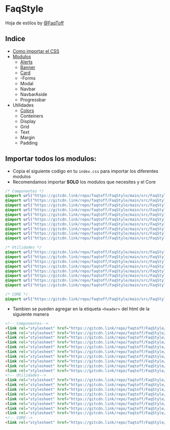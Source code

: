 # FaqStyle

Hoja de estilos by [@FaqToff](https://faqtoff.com)

## Indice
- [Como importar el CSS](https://github.com/faqtoff/FaqStyle/blob/main/README.md#importar-todos-los-modulos)
- [Modulos](https://github.com/faqtoff/FaqStyle/tree/main/src/FaqStyle)
  - [Alerts](https://github.com/faqtoff/FaqStyle/tree/main/src/FaqStyle/Alert)
  - [Banner](https://github.com/faqtoff/FaqStyle/tree/main/src/FaqStyle/Banner)
  - [Card](https://github.com/faqtoff/FaqStyle/tree/main/src/FaqStyle/Card)
  - -Forms
  - Modal
  - Navbar
  - NavbarAside
  - Progressbar
- Utilidades
  - [Colors](https://github.com/faqtoff/FaqStyle/tree/main/src/FaqStyle/Colors)
  - Conteiners
  - Display
  - Grid
  - Text
  - Margin
  - Padding
## Importar todos los modulos:
- Copia el siguiente codigo en tu `index.css` para importar los diferentes modulos
- Recomendamos importar **SOLO** los modulos que necesites y el Core
```css
/* Componentes */
@import url("https://gitcdn.link/repo/faqtoff/FaqStyle/main/src/FaqStyle/Alert/Alert.css");
@import url("https://gitcdn.link/repo/faqtoff/FaqStyle/main/src/FaqStyle/Banner/BannerFullScreen.css");
@import url("https://gitcdn.link/repo/faqtoff/FaqStyle/main/src/FaqStyle/Button/Button.css");
@import url("https://gitcdn.link/repo/faqtoff/FaqStyle/main/src/FaqStyle/Card/Card.css");
@import url("https://gitcdn.link/repo/faqtoff/FaqStyle/main/src/FaqStyle/Forms/Forms.css");
@import url("https://gitcdn.link/repo/faqtoff/FaqStyle/main/src/FaqStyle/FaqFooter/FaqFooter.css");
@import url("https://gitcdn.link/repo/faqtoff/FaqStyle/main/src/FaqStyle/Modal/Modal.css");
@import url("https://gitcdn.link/repo/faqtoff/FaqStyle/main/src/FaqStyle/Navbar/Navbar.css");
@import url("https://gitcdn.link/repo/faqtoff/FaqStyle/main/src/FaqStyle/Navbar/NavbarAside.css");
@import url("https://gitcdn.link/repo/faqtoff/FaqStyle/main/src/FaqStyle/Progressbar/Progressbar.css");

/* Utilidades */
@import url("https://gitcdn.link/repo/faqtoff/FaqStyle/main/src/FaqStyle/Colors/Colors.css");
@import url("https://gitcdn.link/repo/faqtoff/FaqStyle/main/src/FaqStyle/Conteiners.css");
@import url("https://gitcdn.link/repo/faqtoff/FaqStyle/main/src/FaqStyle/Display.css");
@import url("https://gitcdn.link/repo/faqtoff/FaqStyle/main/src/FaqStyle/Grid.css");
@import url("https://gitcdn.link/repo/faqtoff/FaqStyle/main/src/FaqStyle/Size.css");
@import url("https://gitcdn.link/repo/faqtoff/FaqStyle/main/src/FaqStyle/Text.css");
@import url("https://gitcdn.link/repo/faqtoff/FaqStyle/main/src/FaqStyle/Margin.css");
@import url("https://gitcdn.link/repo/faqtoff/FaqStyle/main/src/FaqStyle/Padding.css");

/* CORE */
@import url("https://gitcdn.link/repo/faqtoff/FaqStyle/main/src/FaqStyle/FaqStyle.css");
```
- Tambien se pueden agregar en la etiqueta `<header>` del html de la siguiente manera
```html
<!-- Componentes-->
<link rel="stylesheet" href="https://gitcdn.link/repo/faqtoff/FaqStyle/main/src/FaqStyle/Alert/Alert.css">
<link rel="stylesheet" href="https://gitcdn.link/repo/faqtoff/FaqStyle/main/src/FaqStyle/Banner/BannerFullScreen.css">
<link rel="stylesheet" href="https://gitcdn.link/repo/faqtoff/FaqStyle/main/src/FaqStyle/Button/Button.css">
<link rel="stylesheet" href="https://gitcdn.link/repo/faqtoff/FaqStyle/main/src/FaqStyle/Card/Card.css">
<link rel="stylesheet" href="https://gitcdn.link/repo/faqtoff/FaqStyle/main/src/FaqStyle/Forms/Forms.css">
<link rel="stylesheet" href="https://gitcdn.link/repo/faqtoff/FaqStyle/main/src/FaqStyle/FaqFooter/FaqFooter.css">
<link rel="stylesheet" href="https://gitcdn.link/repo/faqtoff/FaqStyle/main/src/FaqStyle/Modal/Modal.css">
<link rel="stylesheet" href="https://gitcdn.link/repo/faqtoff/FaqStyle/main/src/FaqStyle/Navbar/Navbar.css">
<link rel="stylesheet" href="https://gitcdn.link/repo/faqtoff/FaqStyle/main/src/FaqStyle/Navbar/NavbarAside.css">
<link rel="stylesheet" href="https://gitcdn.link/repo/faqtoff/FaqStyle/main/src/FaqStyle/Progressbar/Progressbar.css">
<!-- Utilidades-->
<link rel="stylesheet" href="https://gitcdn.link/repo/faqtoff/FaqStyle/main/src/FaqStyle/Colors/Colors.css">
<link rel="stylesheet" href="https://gitcdn.link/repo/faqtoff/FaqStyle/main/src/FaqStyle/Conteiners.css">
<link rel="stylesheet" href="https://gitcdn.link/repo/faqtoff/FaqStyle/main/src/FaqStyle/Display.css">
<link rel="stylesheet" href="https://gitcdn.link/repo/faqtoff/FaqStyle/main/src/FaqStyle/Grid.css">
<link rel="stylesheet" href="https://gitcdn.link/repo/faqtoff/FaqStyle/main/src/FaqStyle/Size.css">
<link rel="stylesheet" href="https://gitcdn.link/repo/faqtoff/FaqStyle/main/src/FaqStyle/Text.css">
<link rel="stylesheet" href="https://gitcdn.link/repo/faqtoff/FaqStyle/main/src/FaqStyle/Margin.css">
<link rel="stylesheet" href="https://gitcdn.link/repo/faqtoff/FaqStyle/main/src/FaqStyle/Padding.css">
<!-- CORE-->
<link rel="stylesheet" href="https://gitcdn.link/repo/faqtoff/FaqStyle/main/src/FaqStyle/FaqStyle.css">
```
